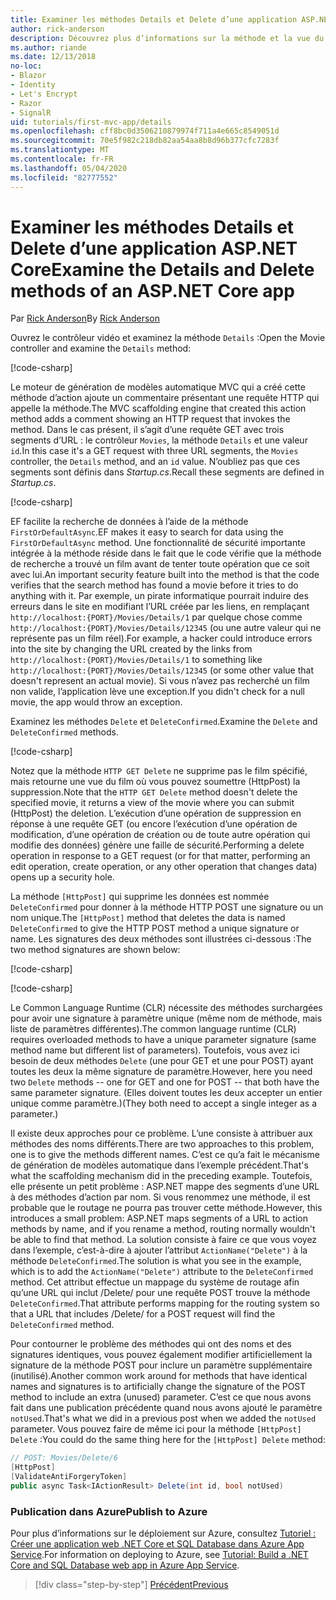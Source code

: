 ```yaml
---
title: Examiner les méthodes Details et Delete d’une application ASP.NET Core
author: rick-anderson
description: Découvrez plus d’informations sur la méthode et la vue du contrôleur Details dans une application ASP.NET Core MVC de base.
ms.author: riande
ms.date: 12/13/2018
no-loc:
- Blazor
- Identity
- Let's Encrypt
- Razor
- SignalR
uid: tutorials/first-mvc-app/details
ms.openlocfilehash: cff8bc0d3506210879974f711a4e665c8549051d
ms.sourcegitcommit: 70e5f982c218db82aa54aa8b8d96b377cfc7283f
ms.translationtype: MT
ms.contentlocale: fr-FR
ms.lasthandoff: 05/04/2020
ms.locfileid: "82777552"
---
```

# <a name="examine-the-details-and-delete-methods-of-an-aspnet-core-app"></a><span data-ttu-id="00839-103">Examiner les méthodes Details et Delete d’une application ASP.NET Core</span><span class="sxs-lookup"><span data-stu-id="00839-103">Examine the Details and Delete methods of an ASP.NET Core app</span></span>

<span data-ttu-id="00839-104">Par [Rick Anderson](https://twitter.com/RickAndMSFT)</span><span class="sxs-lookup"><span data-stu-id="00839-104">By [Rick Anderson](https://twitter.com/RickAndMSFT)</span></span>

<span data-ttu-id="00839-105">Ouvrez le contrôleur vidéo et examinez la méthode `Details` :</span><span class="sxs-lookup"><span data-stu-id="00839-105">Open the Movie controller and examine the `Details` method:</span></span>

[!code-csharp[](start-mvc/sample/MvcMovie22/Controllers/MoviesController.cs?name=snippet_details)]

<span data-ttu-id="00839-106">Le moteur de génération de modèles automatique MVC qui a créé cette méthode d’action ajoute un commentaire présentant une requête HTTP qui appelle la méthode.</span><span class="sxs-lookup"><span data-stu-id="00839-106">The MVC scaffolding engine that created this action method adds a comment showing an HTTP request that invokes the method.</span></span> <span data-ttu-id="00839-107">Dans le cas présent, il s’agit d’une requête GET avec trois segments d’URL : le contrôleur `Movies`, la méthode `Details` et une valeur `id`.</span><span class="sxs-lookup"><span data-stu-id="00839-107">In this case it's a GET request with three URL segments, the `Movies` controller, the `Details` method, and an `id` value.</span></span> <span data-ttu-id="00839-108">N’oubliez pas que ces segments sont définis dans *Startup.cs*.</span><span class="sxs-lookup"><span data-stu-id="00839-108">Recall these segments are defined in *Startup.cs*.</span></span>

[!code-csharp[](start-mvc/sample/MvcMovie3/Startup.cs?highlight=5&name=snippet_1)]

<span data-ttu-id="00839-109">EF facilite la recherche de données à l’aide de la méthode `FirstOrDefaultAsync`.</span><span class="sxs-lookup"><span data-stu-id="00839-109">EF makes it easy to search for data using the `FirstOrDefaultAsync` method.</span></span> <span data-ttu-id="00839-110">Une fonctionnalité de sécurité importante intégrée à la méthode réside dans le fait que le code vérifie que la méthode de recherche a trouvé un film avant de tenter toute opération que ce soit avec lui.</span><span class="sxs-lookup"><span data-stu-id="00839-110">An important security feature built into the method is that the code verifies that the search method has found a movie before it tries to do anything with it.</span></span> <span data-ttu-id="00839-111">Par exemple, un pirate informatique pourrait induire des erreurs dans le site en modifiant l’URL créée par les liens, en remplaçant `http://localhost:{PORT}/Movies/Details/1` par quelque chose comme `http://localhost:{PORT}/Movies/Details/12345` (ou une autre valeur qui ne représente pas un film réel).</span><span class="sxs-lookup"><span data-stu-id="00839-111">For example, a hacker could introduce errors into the site by changing the URL created by the links from `http://localhost:{PORT}/Movies/Details/1` to something like  `http://localhost:{PORT}/Movies/Details/12345` (or some other value that doesn't represent an actual movie).</span></span> <span data-ttu-id="00839-112">Si vous n’avez pas recherché un film non valide, l’application lève une exception.</span><span class="sxs-lookup"><span data-stu-id="00839-112">If you didn't check for a null movie, the app would throw an exception.</span></span>

<span data-ttu-id="00839-113">Examinez les méthodes `Delete` et `DeleteConfirmed`.</span><span class="sxs-lookup"><span data-stu-id="00839-113">Examine the `Delete` and `DeleteConfirmed` methods.</span></span>

[!code-csharp[](start-mvc/sample/MvcMovie22/Controllers/MoviesController.cs?name=snippet_delete)]

<span data-ttu-id="00839-114">Notez que la méthode `HTTP GET Delete` ne supprime pas le film spécifié, mais retourne une vue du film où vous pouvez soumettre (HttpPost) la suppression.</span><span class="sxs-lookup"><span data-stu-id="00839-114">Note that the `HTTP GET Delete` method doesn't delete the specified movie, it returns a view of the movie where you can submit (HttpPost) the deletion.</span></span> <span data-ttu-id="00839-115">L’exécution d’une opération de suppression en réponse à une requête GET (ou encore l’exécution d’une opération de modification, d’une opération de création ou de toute autre opération qui modifie des données) génère une faille de sécurité.</span><span class="sxs-lookup"><span data-stu-id="00839-115">Performing a delete operation in response to a GET request (or for that matter, performing an edit operation, create operation, or any other operation that changes data) opens up a security hole.</span></span>

<span data-ttu-id="00839-116">La méthode `[HttpPost]` qui supprime les données est nommée `DeleteConfirmed` pour donner à la méthode HTTP POST une signature ou un nom unique.</span><span class="sxs-lookup"><span data-stu-id="00839-116">The `[HttpPost]` method that deletes the data is named `DeleteConfirmed` to give the HTTP POST method a unique signature or name.</span></span> <span data-ttu-id="00839-117">Les signatures des deux méthodes sont illustrées ci-dessous :</span><span class="sxs-lookup"><span data-stu-id="00839-117">The two method signatures are shown below:</span></span>

[!code-csharp[](start-mvc/sample/MvcMovie/Controllers/MoviesController.cs?name=snippet_delete2)]

[!code-csharp[](start-mvc/sample/MvcMovie/Controllers/MoviesController.cs?name=snippet_delete3)]

<span data-ttu-id="00839-118">Le Common Language Runtime (CLR) nécessite des méthodes surchargées pour avoir une signature à paramètre unique (même nom de méthode, mais liste de paramètres différentes).</span><span class="sxs-lookup"><span data-stu-id="00839-118">The common language runtime (CLR) requires overloaded methods to have a unique parameter signature (same method name but different list of parameters).</span></span> <span data-ttu-id="00839-119">Toutefois, vous avez ici besoin de deux méthodes `Delete` (une pour GET et une pour POST) ayant toutes les deux la même signature de paramètre.</span><span class="sxs-lookup"><span data-stu-id="00839-119">However, here you need two `Delete` methods -- one for GET and one for POST -- that both have the same parameter signature.</span></span> <span data-ttu-id="00839-120">(Elles doivent toutes les deux accepter un entier unique comme paramètre.)</span><span class="sxs-lookup"><span data-stu-id="00839-120">(They both need to accept a single integer as a parameter.)</span></span>

<span data-ttu-id="00839-121">Il existe deux approches pour ce problème. L’une consiste à attribuer aux méthodes des noms différents.</span><span class="sxs-lookup"><span data-stu-id="00839-121">There are two approaches to this problem, one is to give the methods different names.</span></span> <span data-ttu-id="00839-122">C’est ce qu’a fait le mécanisme de génération de modèles automatique dans l’exemple précédent.</span><span class="sxs-lookup"><span data-stu-id="00839-122">That's what the scaffolding mechanism did in the preceding example.</span></span> <span data-ttu-id="00839-123">Toutefois, elle présente un petit problème : ASP.NET mappe des segments d’une URL à des méthodes d’action par nom. Si vous renommez une méthode, il est probable que le routage ne pourra pas trouver cette méthode.</span><span class="sxs-lookup"><span data-stu-id="00839-123">However, this introduces a small problem: ASP.NET maps segments of a URL to action methods by name, and if you rename a method, routing normally wouldn't be able to find that method.</span></span> <span data-ttu-id="00839-124">La solution consiste à faire ce que vous voyez dans l’exemple, c’est-à-dire à ajouter l’attribut `ActionName("Delete")` à la méthode `DeleteConfirmed`.</span><span class="sxs-lookup"><span data-stu-id="00839-124">The solution is what you see in the example, which is to add the `ActionName("Delete")` attribute to the `DeleteConfirmed` method.</span></span> <span data-ttu-id="00839-125">Cet attribut effectue un mappage du système de routage afin qu’une URL qui inclut /Delete/ pour une requête POST trouve la méthode `DeleteConfirmed`.</span><span class="sxs-lookup"><span data-stu-id="00839-125">That attribute performs mapping for the routing system so that a URL that includes /Delete/ for a POST request will find the `DeleteConfirmed` method.</span></span>

<span data-ttu-id="00839-126">Pour contourner le problème des méthodes qui ont des noms et des signatures identiques, vous pouvez également modifier artificiellement la signature de la méthode POST pour inclure un paramètre supplémentaire (inutilisé).</span><span class="sxs-lookup"><span data-stu-id="00839-126">Another common work around for methods that have identical names and signatures is to artificially change the signature of the POST method to include an extra (unused) parameter.</span></span> <span data-ttu-id="00839-127">C’est ce que nous avons fait dans une publication précédente quand nous avons ajouté le paramètre `notUsed`.</span><span class="sxs-lookup"><span data-stu-id="00839-127">That's what we did in a previous post when we added the `notUsed` parameter.</span></span> <span data-ttu-id="00839-128">Vous pouvez faire de même ici pour la méthode `[HttpPost] Delete` :</span><span class="sxs-lookup"><span data-stu-id="00839-128">You could do the same thing here for the `[HttpPost] Delete` method:</span></span>

```csharp
// POST: Movies/Delete/6
[HttpPost]
[ValidateAntiForgeryToken]
public async Task<IActionResult> Delete(int id, bool notUsed)
```

### <a name="publish-to-azure"></a><span data-ttu-id="00839-129">Publication dans Azure</span><span class="sxs-lookup"><span data-stu-id="00839-129">Publish to Azure</span></span>

<span data-ttu-id="00839-130">Pour plus d’informations sur le déploiement sur Azure, consultez [Tutoriel : Créer une application web .NET Core et SQL Database dans Azure App Service](/azure/app-service/app-service-web-tutorial-dotnetcore-sqldb).</span><span class="sxs-lookup"><span data-stu-id="00839-130">For information on deploying to Azure, see [Tutorial: Build a .NET Core and SQL Database web app in Azure App Service](/azure/app-service/app-service-web-tutorial-dotnetcore-sqldb).</span></span>

> [!div class="step-by-step"]
> [<span data-ttu-id="00839-131">Précédent</span><span class="sxs-lookup"><span data-stu-id="00839-131">Previous</span></span>](validation.md)
